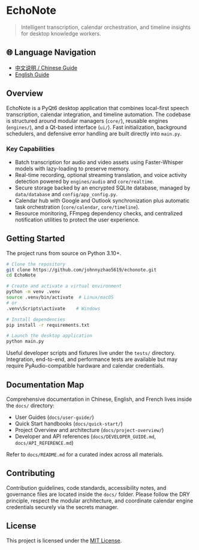 # EchoNote

> Intelligent transcription, calendar orchestration, and timeline insights for desktop knowledge workers.

## 🌐 Language Navigation
- [中文说明 / Chinese Guide](README.zh-CN.md)
- [English Guide](README.en.md)

## Overview
EchoNote is a PyQt6 desktop application that combines local-first speech transcription, calendar integration, and timeline automation. The codebase is structured around modular managers (`core/`), reusable engines (`engines/`), and a Qt-based interface (`ui/`). Fast initialization, background schedulers, and defensive error handling are built directly into `main.py`.

### Key Capabilities
- Batch transcription for audio and video assets using Faster-Whisper models with lazy-loading to preserve memory.
- Real-time recording, optional streaming translation, and voice activity detection powered by `engines/audio` and `core/realtime`.
- Secure storage backed by an encrypted SQLite database, managed by `data/database` and `config/app_config.py`.
- Calendar hub with Google and Outlook synchronization plus automatic task orchestration (`core/calendar`, `core/timeline`).
- Resource monitoring, FFmpeg dependency checks, and centralized notification utilities to protect the user experience.

## Getting Started
The project runs from source on Python 3.10+.

```bash
# Clone the repository
git clone https://github.com/johnnyzhao5619/echonote.git
cd EchoNote

# Create and activate a virtual environment
python -m venv .venv
source .venv/bin/activate  # Linux/macOS
# or
.venv\Scripts\activate    # Windows

# Install dependencies
pip install -r requirements.txt

# Launch the desktop application
python main.py
```

Useful developer scripts and fixtures live under the `tests/` directory. Integration, end-to-end, and performance tests are available but may require PyAudio-compatible hardware and calendar credentials.

## Documentation Map
Comprehensive documentation in Chinese, English, and French lives inside the `docs/` directory:

- User Guides (`docs/user-guide/`)
- Quick Start handbooks (`docs/quick-start/`)
- Project Overview and architecture (`docs/project-overview/`)
- Developer and API references (`docs/DEVELOPER_GUIDE.md`, `docs/API_REFERENCE.md`)

Refer to `docs/README.md` for a curated index across all materials.

## Contributing
Contribution guidelines, code standards, accessibility notes, and governance files are located inside the `docs/` folder. Please follow the DRY principle, respect the modular architecture, and coordinate calendar engine credentials securely via the secrets manager.

## License
This project is licensed under the [MIT License](LICENSE).

